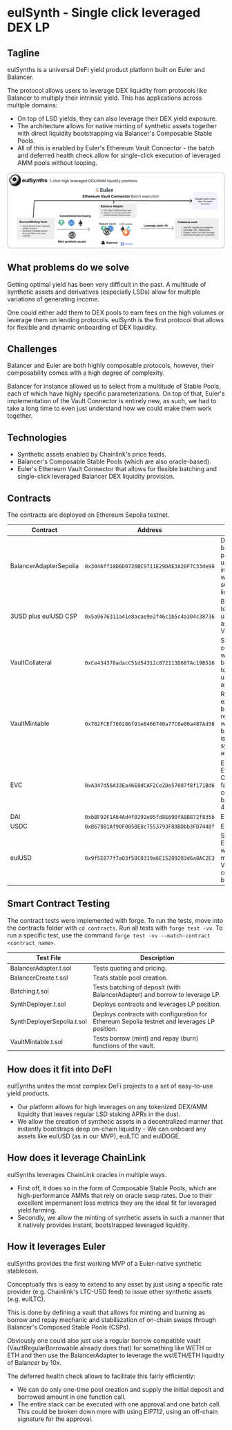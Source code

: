# eulSynth - Single click leveraged DEX LP

## Tagline

eulSynths is a universal DeFi yield product platform built on Euler and Balancer.

The protocol allows users to leverage DEX liquidity from protocols like Balancer to multiply their intrinsic yield. This has applications across multiple domains:
- On top of LSD yields, they can also leverage their DEX yield exposure.
- The architecture allows for native minting of synthetic assets together with direct liquidity bootstrapping via Balancer's Composable Stable Pools.
- All of this is enabled by Euler's Ethereum Vault Connector - the batch and deferred health check allow for single-click execution of leveraged AMM pools without looping.

![Single click Leverage AMM Pools](./assets/eulSynth.png)

## What problems do we solve

Getting optimal yield has been very difficult in the past. A multitude of synthetic assets and derivatives (especially LSDs) allow for multiple variations of generating income.

One could either add them to DEX pools to earn fees on the high volumes or leverage them on lending protocols.
eulSynth is the first protocol that allows for flexible and dynamic onboarding of DEX liquidity.

## Challenges

Balancer and Euler are both highly composable protocols, however, their composability comes with a high degree of complexity.

Balancer for instance allowed us to select from a multitude of Stable Pools, each of which have highly specific parameterizations. On top of that, Euler's implementation of the Vault Connector is entirely new, as such, we had to take a long time to even just understand how we could make them work together.

## Technologies 

- Synthetic assets enabled by Chainlink's price feeds.
- Balancer's Composable Stable Pools (which are also oracle-based).
- Euler's Ethereum Vault Connector that allows for flexible batching and single-click leveraged Balancer DEX liquidity provision.

## Contracts
The contracts are deployed on Ethereum Sepolia testnet.

| Contract    | Address | Description |
| -------- | ------- | ------- |
| BalancerAdapterSepolia  | `0x3046ff18D6D0726BC9711E29DAE3A20F7C33de98` | Deploys balancer stable pool and is used for interactions with balancer, such as adding liquidity. |
| 3USD plus eulUSD CSP| `0x5a9676311a41e8acae9e2f46c1b5c4a304c38736`| Balancer pool token, used as underlying asset in the VaultCollateral. |
| VaultCollateral | `0xCe434378adacC51d54312c872113D687Ac19B516`     | Simple collateral vault which uses the balancer pool token as underlying asset. |
| VaultMintable    | `0x782FCEf760286f91e8466740a77C0e00a487Ad38`    | Replaces existing borrow and repay logic with mint and burn to enable issurance of synthetic assets. |
| EVC   | `0xA347d56A33Ea46E8dCAF2Ce2De57087f8f171Bd6`    |  Euler's Ethereum Vault Connector facilitates communication between ERC-4626 vaults. |
| DAI    | `0xbBF92F1A64Ad4f0292e05fd8E690fA8B872f835b`    | ERC20 Token |
| USDC    | `0xB67881Af90F005BE8c7553793F89BDbb3FD7448f`    | ERC20 Token |
| eulUSD    | `0x9f5E877f7a03f50C0319a6E15289283d6a8AC2E3`    | Synthetic ERC20 Token which is minted by the VaultMintable contract on borrow. |

## Smart Contract Testing
The contract tests were implemented with forge. To run the tests, move into the contracts folder with `cd contracts`. Run all tests with `forge test -vv`. To run a specific test, use the command `forge test -vv --match-contract <contract_name>`.

| Test File    | Description |
| -------- | ------- |
| BalancerAdapter.t.sol | Tests quoting and pricing.  |
| BalancerCreate.t.sol | Tests stable pool creation. |
| Batching.t.sol | Tests batching of deposit (with BalancerAdapter) and borrow to leverage LP. |
| SynthDeployer.t.sol   | Deploys contracts and leverages LP position. |
| SynthDeployerSepolia.t.sol   |  Deploys contracts with configuration for Ethereum Sepolia testnet and leverages LP position. |
| VaultMintable.t.sol | Tests borrow (mint) and repay (burn) functions of the vault. |


## How does it fit into DeFI

eulSynths unites the most complex DeFi projects to a set of easy-to-use yield products. 
- Our platform allows for high leverages on any tokenized DEX/AMM liquidity that leaves regular LSD staking APRs in the dust.
- We allow the creation of synthetic assets in a decentralized manner that instantly bootstraps deep on-chain liquidity - We can onboard any assets like eulUSD (as in our MVP), eulLTC and eulDOGE.

## How does it leverage ChainLink

eulSynths leverages ChainLink oracles in multiple ways.
- First off, it does so in the form of Composable Stable Pools, which are high-performance AMMs that rely on oracle swap rates. Due to their excellent impermanent loss metrics they are the ideal fit for leveraged yield farming.
- Secondly, we allow the minting of synthetic assets in such a manner that it natively provides instant, bootstrapped leveraged liquidity.

## How it leverages Euler

eulSynths provides the first working MVP of a Euler-native synthetic stablecoin. 

Conceptually this is easy to extend to any asset by just using a specific rate provider (e.g. Chainlink's LTC-USD feed) to issue other synthetic assets (e.g. eulLTC).

This is done by defining a vault that allows for minting and burning as borrow and repay mechanic and stabilazation of on-chain swaps through Balancer's Composed Stable Pools (CSPs).

Obviously one could also just use a regular borrow compatible vault (VaultRegularBorrowable already does that) for something like WETH or ETH and then use the BalancerAdapter to leverage the wstETH/ETH liquidity of Balancer by 10x.

The deferred health check allows to facilitate this fairly efficiently:
- We can do only one-time pool creation and supply the initial deposit and borrowed amount in one function call.
- The entire stack can be executed with one approval and one batch call. This could be broken down more with using EIP712, using an off-chain signature for the approval.
